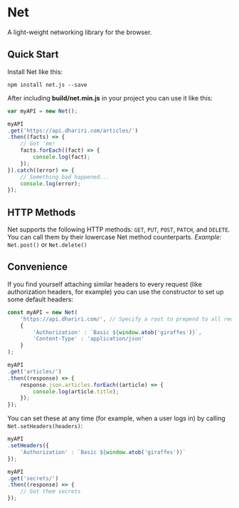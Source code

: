 # Net
A light-weight networking library for the browser.

## Quick Start
Install Net like this:
```shell
npm install net.js --save
```

After including **build/net.min.js** in your project you can use it like this:

```js
var myAPI = new Net();

myAPI
.get('https://api.dhariri.com/articles/')
.then((facts) => {
    // Got 'em!
    facts.forEach((fact) => {
        console.log(fact);
    });
}).catch((error) => {
    // Something bad happened...
    console.log(error);
});
```

## HTTP Methods
Net supports the following HTTP methods: `GET`, `PUT`, `POST`, `PATCH`, and `DELETE`. You can call them by their lowercase Net method counterparts. _Example:_ `Net.post()` or `Net.delete()`

## Convenience
If you find yourself attaching similar headers to every request (like authorization headers, for example) you can use the constructor to set up some default headers:

```js
const myAPI = new Net(
    'https://api.dhariri.com/', // Specify a root to prepend to all requests
    {
        'Authorization' : `Basic ${window.atob('giraffes')}`,
        'Content-Type' : 'application/json'
    }
);

myAPI
.get('articles/')
.then((response) => {
    response.json.articles.forEach((article) => {
        console.log(article.title);
    });
});
```

You can set these at any time (for example, when a user logs in) by calling `Net.setHeaders(headers)`:

```js
myAPI
.setHeaders({
    'Authorization' : `Basic ${window.atob('giraffes')}`
});

myAPI
.get('secrets/')
.then((response) => {
    // Got them secrets
});
```
